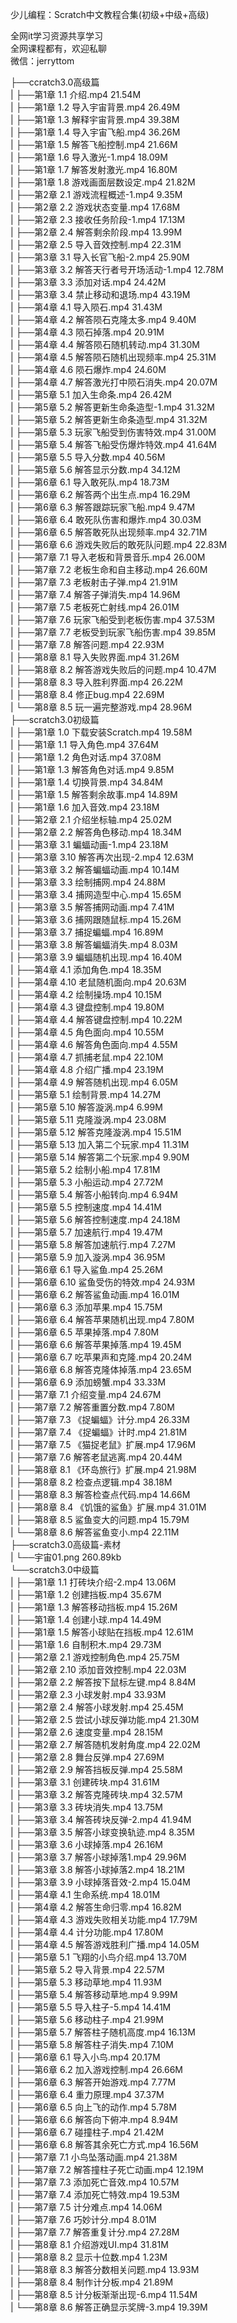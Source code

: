 少儿编程：Scratch中文教程合集(初级+中级+高级)

全网it学习资源共享学习<br>全网课程都有，欢迎私聊<br>微信：jerryttom<br>

├──ccratch3.0高级篇<br> | ├──第1章 1.1 介绍.mp4 21.54M<br> | ├──第1章 1.2 导入宇宙背景.mp4 26.49M<br> | ├──第1章 1.3 解释宇宙背景.mp4 39.38M<br> | ├──第1章 1.4 导入宇宙飞船.mp4 36.26M<br> | ├──第1章 1.5 解答飞船控制.mp4 21.66M<br> | ├──第1章 1.6 导入激光-1.mp4 18.09M<br> | ├──第1章 1.7 解答发射激光.mp4 16.80M<br> | ├──第1章 1.8 游戏画面层数设定.mp4 21.82M<br> | ├──第2章 2.1 游戏流程概述-1.mp4 9.35M<br> | ├──第2章 2.2 游戏状态变量.mp4 17.68M<br> | ├──第2章 2.3 接收任务阶段-1.mp4 17.13M<br> | ├──第2章 2.4 解答剩余阶段.mp4 13.99M<br> | ├──第2章 2.5 导入音效控制.mp4 22.31M<br> | ├──第3章 3.1 导入长官飞船-2.mp4 25.90M<br> | ├──第3章 3.2 解答天行者号开场活动-1.mp4 12.78M<br> | ├──第3章 3.3 添加对话.mp4 24.42M<br> | ├──第3章 3.4 禁止移动和退场.mp4 43.19M<br> | ├──第4章 4.1 导入陨石.mp4 31.43M<br> | ├──第4章 4.2 解答陨石克隆太多.mp4 9.40M<br> | ├──第4章 4.3 陨石掉落.mp4 20.91M<br> | ├──第4章 4.4 解答陨石随机转动.mp4 31.30M<br> | ├──第4章 4.5 解答陨石随机出现频率.mp4 25.31M<br> | ├──第4章 4.6 陨石爆炸.mp4 24.60M<br> | ├──第4章 4.7 解答激光打中陨石消失.mp4 20.07M<br> | ├──第5章 5.1 加入生命条.mp4 26.42M<br> | ├──第5章 5.2 解答更新生命条造型-1.mp4 31.32M<br> | ├──第5章 5.2 解答更新生命条造型.mp4 31.32M<br> | ├──第5章 5.3 玩家飞船受到伤害特效.mp4 31.00M<br> | ├──第5章 5.4 解答飞船受伤爆炸特效.mp4 41.64M<br> | ├──第5章 5.5 导入分数.mp4 40.56M<br> | ├──第5章 5.6 解答显示分数.mp4 34.12M<br> | ├──第6章 6.1 导入敢死队.mp4 18.73M<br> | ├──第6章 6.2 解答两个出生点.mp4 16.29M<br> | ├──第6章 6.3 解答跟踪玩家飞船.mp4 9.47M<br> | ├──第6章 6.4 敢死队伤害和爆炸.mp4 30.03M<br> | ├──第6章 6.5 解答敢死队出现频率.mp4 32.71M<br> | ├──第6章 6.6 游戏失败后的敢死队问题.mp4 22.83M<br> | ├──第7章 7.1 导入老板和背景音乐.mp4 26.00M<br> | ├──第7章 7.2 老板生命和自主移动.mp4 26.60M<br> | ├──第7章 7.3 老板射击子弹.mp4 21.91M<br> | ├──第7章 7.4 解答子弹消失.mp4 14.96M<br> | ├──第7章 7.5 老板死亡射线.mp4 26.01M<br> | ├──第7章 7.6 玩家飞船受到老板伤害.mp4 37.53M<br> | ├──第7章 7.7 老板受到玩家飞船伤害.mp4 39.85M<br> | ├──第7章 7.8 解答问题.mp4 22.93M<br> | ├──第8章 8.1 导入失败界面.mp4 31.26M<br> | ├──第8章 8.2 解答游戏失败后的问题.mp4 10.47M<br> | ├──第8章 8.3 导入胜利界面.mp4 26.22M<br> | ├──第8章 8.4 修正bug.mp4 22.69M<br> | └──第8章 8.5 玩一遍完整游戏.mp4 28.96M<br> ├──scratch3.0初级篇<br> | ├──第1章 1.0 下载安装Scratch.mp4 19.58M<br> | ├──第1章 1.1 导入角色.mp4 37.64M<br> | ├──第1章 1.2 角色对话.mp4 37.08M<br> | ├──第1章 1.3 解答角色对话.mp4 9.85M<br> | ├──第1章 1.4 切换背景.mp4 34.84M<br> | ├──第1章 1.5 解答剩余故事.mp4 14.89M<br> | ├──第1章 1.6 加入音效.mp4 23.18M<br> | ├──第2章 2.1 介绍坐标轴.mp4 25.02M<br> | ├──第2章 2.2 解答角色移动.mp4 18.34M<br> | ├──第3章 3.1 蝙蝠动画-1.mp4 23.18M<br> | ├──第3章 3.10 解答再次出现-2.mp4 12.63M<br> | ├──第3章 3.2 解答蝙蝠动画.mp4 10.14M<br> | ├──第3章 3.3 绘制捕网.mp4 24.88M<br> | ├──第3章 3.4 捕网造型中心.mp4 15.65M<br> | ├──第3章 3.5 解答捕网动画.mp4 7.41M<br> | ├──第3章 3.6 捕网跟随鼠标.mp4 15.26M<br> | ├──第3章 3.7 捕捉蝙蝠.mp4 16.89M<br> | ├──第3章 3.8 解答蝙蝠消失.mp4 8.03M<br> | ├──第3章 3.9 蝙蝠随机出现.mp4 16.40M<br> | ├──第4章 4.1 添加角色.mp4 18.35M<br> | ├──第4章 4.10 老鼠随机面向.mp4 20.63M<br> | ├──第4章 4.2 绘制操场.mp4 10.15M<br> | ├──第4章 4.3 键盘控制.mp4 19.80M<br> | ├──第4章 4.4 解答键盘控制.mp4 10.22M<br> | ├──第4章 4.5 角色面向.mp4 10.55M<br> | ├──第4章 4.6 解答角色面向.mp4 4.55M<br> | ├──第4章 4.7 抓捕老鼠.mp4 22.10M<br> | ├──第4章 4.8 介绍广播.mp4 23.19M<br> | ├──第4章 4.9 解答随机出现.mp4 6.05M<br> | ├──第5章 5.1 绘制背景.mp4 14.27M<br> | ├──第5章 5.10 解答漩涡.mp4 6.99M<br> | ├──第5章 5.11 克隆漩涡.mp4 23.08M<br> | ├──第5章 5.12 解答克隆漩涡.mp4 15.51M<br> | ├──第5章 5.13 加入第二个玩家.mp4 11.31M<br> | ├──第5章 5.14 解答第二个玩家.mp4 9.90M<br> | ├──第5章 5.2 绘制小船.mp4 17.81M<br> | ├──第5章 5.3 小船运动.mp4 27.72M<br> | ├──第5章 5.4 解答小船转向.mp4 6.94M<br> | ├──第5章 5.5 控制速度.mp4 14.41M<br> | ├──第5章 5.6 解答控制速度.mp4 24.18M<br> | ├──第5章 5.7 加速航行.mp4 19.47M<br> | ├──第5章 5.8 解答加速航行.mp4 7.27M<br> | ├──第5章 5.9 加入漩涡.mp4 36.95M<br> | ├──第6章 6.1 导入鲨鱼.mp4 25.26M<br> | ├──第6章 6.10 鲨鱼受伤的特效.mp4 24.93M<br> | ├──第6章 6.2 解答鲨鱼动画.mp4 16.01M<br> | ├──第6章 6.3 添加苹果.mp4 15.75M<br> | ├──第6章 6.4 解答苹果随机出现.mp4 7.80M<br> | ├──第6章 6.5 苹果掉落.mp4 7.80M<br> | ├──第6章 6.6 解答苹果掉落.mp4 19.45M<br> | ├──第6章 6.7 吃苹果声和克隆.mp4 20.24M<br> | ├──第6章 6.8 解答克隆体掉落.mp4 23.65M<br> | ├──第6章 6.9 添加螃蟹.mp4 33.33M<br> | ├──第7章 7.1 介绍变量.mp4 24.67M<br> | ├──第7章 7.2 解答重置分数.mp4 7.80M<br> | ├──第7章 7.3 《捉蝙蝠》计分.mp4 26.33M<br> | ├──第7章 7.4 《捉蝙蝠》计时.mp4 21.81M<br> | ├──第7章 7.5 《猫捉老鼠》扩展.mp4 17.96M<br> | ├──第7章 7.6 解答老鼠逃离.mp4 20.44M<br> | ├──第8章 8.1 《环岛旅行》扩展.mp4 21.98M<br> | ├──第8章 8.2 检查点逻辑.mp4 38.18M<br> | ├──第8章 8.3 解答检查点代码.mp4 14.66M<br> | ├──第8章 8.4 《饥饿的鲨鱼》扩展.mp4 31.01M<br> | ├──第8章 8.5 鲨鱼变大的问题.mp4 15.79M<br> | └──第8章 8.6 解答鲨鱼变小.mp4 22.11M<br> ├──scratch3.0高级篇-素材<br> | └──宇宙01.png 260.89kb<br> └──scratch3.0中级篇<br> | ├──第1章 1.1 打砖块介绍-2.mp4 13.06M<br> | ├──第1章 1.2 创建挡板.mp4 35.67M<br> | ├──第1章 1.3 解答移动挡板.mp4 15.26M<br> | ├──第1章 1.4 创建小球.mp4 14.49M<br> | ├──第1章 1.5 解答小球贴在挡板.mp4 12.61M<br> | ├──第1章 1.6 自制积木.mp4 29.73M<br> | ├──第2章 2.1 游戏控制角色.mp4 25.75M<br> | ├──第2章 2.10 添加音效控制.mp4 22.03M<br> | ├──第2章 2.2 解答按下鼠标左键.mp4 8.84M<br> | ├──第2章 2.3 小球发射.mp4 33.93M<br> | ├──第2章 2.4 解答小球发射.mp4 25.45M<br> | ├──第2章 2.5 尝试小球反弹功能.mp4 21.30M<br> | ├──第2章 2.6 速度变量.mp4 28.15M<br> | ├──第2章 2.7 解答随机发射角度.mp4 22.02M<br> | ├──第2章 2.8 舞台反弹.mp4 27.69M<br> | ├──第2章 2.9 解答挡板反弹.mp4 25.58M<br> | ├──第3章 3.1 创建砖块.mp4 31.61M<br> | ├──第3章 3.2 解答克隆砖块.mp4 32.57M<br> | ├──第3章 3.3 砖块消失.mp4 13.75M<br> | ├──第3章 3.4 解答砖块反弹-2.mp4 41.94M<br> | ├──第3章 3.5 解答小球变换轨迹.mp4 8.35M<br> | ├──第3章 3.6 小球掉落.mp4 26.16M<br> | ├──第3章 3.7 解答小球掉落1.mp4 29.96M<br> | ├──第3章 3.8 解答小球掉落2.mp4 18.21M<br> | ├──第3章 3.9 小球掉落音效-2.mp4 15.04M<br> | ├──第4章 4.1 生命系统.mp4 18.01M<br> | ├──第4章 4.2 解答生命归零.mp4 16.82M<br> | ├──第4章 4.3 游戏失败相关功能.mp4 17.79M<br> | ├──第4章 4.4 计分功能.mp4 17.80M<br> | ├──第4章 4.5 解答游戏胜利广播.mp4 14.05M<br> | ├──第5章 5.1 飞翔的小鸟介绍.mp4 13.70M<br> | ├──第5章 5.2 导入背景.mp4 22.57M<br> | ├──第5章 5.3 移动草地.mp4 11.93M<br> | ├──第5章 5.4 解答移动草地.mp4 9.99M<br> | ├──第5章 5.5 导入柱子-5.mp4 14.41M<br> | ├──第5章 5.6 移动柱子.mp4 21.99M<br> | ├──第5章 5.7 解答柱子随机高度.mp4 16.13M<br> | ├──第5章 5.8 解答柱子消失.mp4 7.10M<br> | ├──第6章 6.1 导入小鸟.mp4 20.17M<br> | ├──第6章 6.2 加入游戏控制.mp4 26.66M<br> | ├──第6章 6.3 解答开始游戏.mp4 7.77M<br> | ├──第6章 6.4 重力原理.mp4 37.37M<br> | ├──第6章 6.5 向上飞的动作.mp4 5.78M<br> | ├──第6章 6.6 解答向下俯冲.mp4 8.94M<br> | ├──第6章 6.7 碰撞柱子.mp4 21.42M<br> | ├──第6章 6.8 解答其余死亡方式.mp4 16.56M<br> | ├──第7章 7.1 小鸟坠落动画.mp4 21.38M<br> | ├──第7章 7.2 解答撞柱子死亡动画.mp4 12.19M<br> | ├──第7章 7.3 添加死亡音效.mp4 10.57M<br> | ├──第7章 7.4 添加死亡特效.mp4 19.53M<br> | ├──第7章 7.5 计分难点.mp4 14.06M<br> | ├──第7章 7.6 巧妙计分.mp4 8.01M<br> | ├──第7章 7.7 解答重复计分.mp4 27.28M<br> | ├──第8章 8.1 介绍游戏UI.mp4 31.81M<br> | ├──第8章 8.2 显示十位数.mp4 1.23M<br> | ├──第8章 8.3 解答分数相关问题.mp4 13.93M<br> | ├──第8章 8.4 制作计分板.mp4 21.89M<br> | ├──第8章 8.5 计分板渐渐出现-6.mp4 11.54M<br> | └──第8章 8.6 解答正确显示奖牌-3.mp4 19.39M